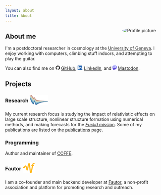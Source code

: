 ```yaml
---
layout: about
title: About
---
```

<style>
.page-content {
padding: 0;
}

.post .post-content h2, .post .post-content h3, .post .post-content h4, .post .post-content h5, .post .post-content h6{
margin: 30px 0 19px;
}
</style>

<img src="../assets/profile.jpg" alt="Profile picture" width="25%" style="border-radius: 50%;float: right;margin: 0 0 0 15px;">

## About me

I'm a postdoctoral researcher in cosmology at the [University of Geneva][unige].
I enjoy working with computers, climbing stuff indoors, and attempting to play the guitar.

You can also find me on
<img src="assets/GitHub-Mark-64px.png" alt="Github logo" style="height:1em;display:inline">
<a href="https://github.com/JCGoran">GitHub</a>,
<img src="assets/linkedin.png" alt="LinkedIn logo" style="height:1em;display:inline">
<a href="https://www.linkedin.com/in/goran-cizmek/">LinkedIn</a>,
and
<img src="assets/mastodon.svg" alt="Mastodon logo" style="height:1em;display:inline">
<a href="https://tooting.ch/@jcgoran">Mastodon</a>.


## Projects

<h3 style="display:flex;align-items:center;">
Research
<a href="https://arxiv.org/search/?searchtype=author&query=Jelic-Cizmek%2C+G">
<img src="assets/2pcf.png" alt="2-point correlation function" title="Click here to see my articles on arXiv!" style="height:2em;display:inline;margin:0 5px 0 5px">
</a>
</h3>

My current research focus is studying the impact of relativistic effects on large scale structure, nonlinear structure formation using numerical methods, and making forecasts for the [_Euclid_ mission][euclid].
Some of my publications are listed on the [publications](/publications.html) page.

<h3 style="display:flex;align-items:center;">
Programming
</h3>

Author and maintainer of [COFFE][coffe].

<h3 style="display:flex;align-items:center;">
Fautor
<a href="https://fautor.org">
<img src="assets/fautor.png" alt="Fautor logo" title="Click here to be taken to the Fautor website!" style="height:2em;display:inline;margin:0 5px 0 5px">
</a>
</h3>

I am a co-founder and main backend developer at [Fautor][fautor.org], a non-profit association and platform for promoting research and outreach.

[unige]: https://cosmology.unige.ch/
[euclid]: https://sci.esa.int/web/euclid
[coffe]: https://github.com/JCGoran/coffe
[fautor.org]: https://fautor.org
